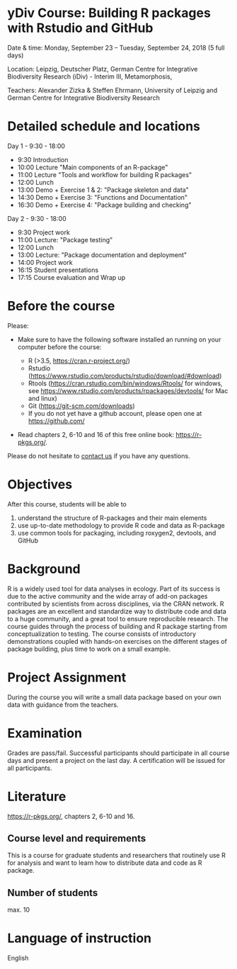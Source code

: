 # yDiv Course: Building R packages with Rstudio and GitHub

Date & time: Monday, September 23 – Tuesday, September 24, 2018 (5 full days)

Location: Leipzig, Deutscher Platz, German Centre for Integrative Biodiversity Research (iDiv) - Interim III, Metamorphosis, 

Teachers: Alexander Zizka & Steffen Ehrmann, University of Leipzig and German Centre for Integrative Biodiversity Research  


# Detailed schedule and locations
Day 1 - 9:30 - 18:00

* 9:30 Introduction
* 10:00 Lecture "Main components of an R-package"
* 11:00 Lecture "Tools and workflow for building R packages"
* 12:00 Lunch
* 13:00 Demo + Exercise 1 & 2: "Package skeleton and data"
* 14:30 Demo + Exercise 3: "Functions and Documentation"
* 16:30 Demo + Exercise 4: "Package building and checking"

Day 2 - 9:30 - 18:00

* 9:30 Project work
* 11:00 Lecture: "Package testing"
* 12:00 Lunch
* 13:00 Lecture: "Package documentation and deployment"
* 14:00 Project work
* 16:15 Student presentations
* 17:15 Course evaluation and Wrap up

# Before the course
Please:

* Make sure to have the following software installed an running on your computer before the course:

  *	R (>3.5, https://cran.r-project.org/) 
  *	Rstudio (https://www.rstudio.com/products/rstudio/download/#download)
  *	Rtools (https://cran.rstudio.com/bin/windows/Rtools/ for windows, see https://www.rstudio.com/products/rpackages/devtools/ for Mac and linux)
  *	Git (https://git-scm.com/downloads)
  *	If you do not yet have a github account, please open one at https://github.com/

* Read chapters 2, 6-10 and 16 of this free online book: https://r-pkgs.org/. 

Please do not hesitate to [contact us](mailto:zizka.alexander@gmail.com) if you have any questions.


# Objectives
After this course, students will be able to

1. understand the structure of R-packages and their main elements	
2. use up-to-date methodology to provide R code and data as R-package
3. use common tools for packaging, including roxygen2, devtools, and GitHub


# Background
R is a widely used tool for data analyses in ecology. Part of its success is due to the active community and the wide array of add-on packages contributed by scientists from across disciplines, via the CRAN network. R packages are an excellent and standardize way to distribute code and data to a huge community, and a great tool to ensure reproducible research. The course guides through the process of building and R package starting from conceptualization to testing. The course consists of introductory demonstrations coupled with hands-on exercises on the different stages of package building, plus time to work on a small example.


# Project Assignment
During the course you will write a small data package based on your own data with guidance from the teachers.


# Examination
Grades are pass/fail. Successful participants should participate in all course days and present a project on the last day. A certification will be issued for all participants.


# Literature
https://r-pkgs.org/, chapters 2, 6-10 and 16.


## Course level and requirements
This is a course for graduate students and researchers that routinely use R for analysis and want to learn how to distribute data and code as R package.


## Number of students
max. 10


# Language of instruction
English